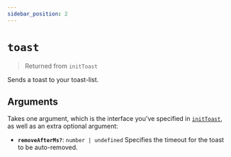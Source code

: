 ```yaml
---
sidebar_position: 2
---
```


# `toast`

> Returned from `initToast`

Sends a toast to your toast-list.

## Arguments

Takes one argument, which is the interface you've specified in [`initToast`](./initToast), as well as an extra optional argument:

- **`removeAfterMs?`**: `number | undefined` Specifies the timeout for the toast to be auto-removed.
